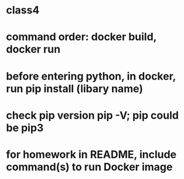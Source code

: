 # class4
# command order: docker build, docker run
# before entering python, in docker, run pip install (libary name)
# check pip version pip -V; pip could be pip3 
# for homework in README, include command(s) to run Docker image
